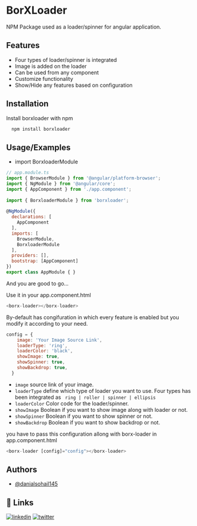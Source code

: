 
# BorXLoader

NPM Package used as a loader/spinner for angular application.
## Features

- Four types of loader/spinner is integrated
- Image is added on the loader
- Can be used from any component
- Customize functionality
- Show/Hide any features based on configuration



## Installation

Install borxloader with npm

```bash
  npm install borxloader
```
    
## Usage/Examples

- import BorxloaderModule 

```javascript
// app.module.ts
import { BrowserModule } from '@angular/platform-browser';
import { NgModule } from '@angular/core';
import { AppComponent } from './app.component';
 
import { BorxloaderModule } from 'borxloader';
 
@NgModule({
  declarations: [
    AppComponent
  ],
  imports: [
    BrowserModule,
    BorxloaderModule
  ],
  providers: [],
  bootstrap: [AppComponent]
})
export class AppModule { }
```

And you are good to go...

Use it in your app.component.html

```javascript
<borx-loader></borx-loader>
```
By-default has congifuration in which every feature is enabled but you modify it according to your need.

```javascript
config = {
    image: 'Your Image Source Link',
    loaderType: 'ring',
    loaderColor: 'black',
    showImage: true,
    showSpinner: true,
    showBackdrop: true,
  }
```
- ```image``` source link of your image.
- ```loaderType``` define which type of loader you want to use. Four types has been integrated as  ``` ring | roller | spinner | ellipsis```
- ```loaderColor``` Color code for the loader/spinner.
- ```showImage``` Boolean if you want to show image along with loader or not.
- ```showSpinner``` Boolean if you want to show spinner or not.
- ```showBackdrop``` Boolean if you want to show backdrop or not.

you have to pass this configuration allong with borx-loader in app.component.html 

```javascript
<borx-loader [config]="config"></borx-loader>
```
## Authors

- [@danialsohail145](https://github.com/danialsohail145)


## 🔗 Links

[![linkedin](https://img.shields.io/badge/linkedin-0A66C2?style=for-the-badge&logo=linkedin&logoColor=white)](https://www.linkedin.com/in/danial-sohail-4470a2123/)
[![twitter](https://img.shields.io/badge/twitter-1DA1F2?style=for-the-badge&logo=twitter&logoColor=white)](https://twitter.com/danial__sohail)

